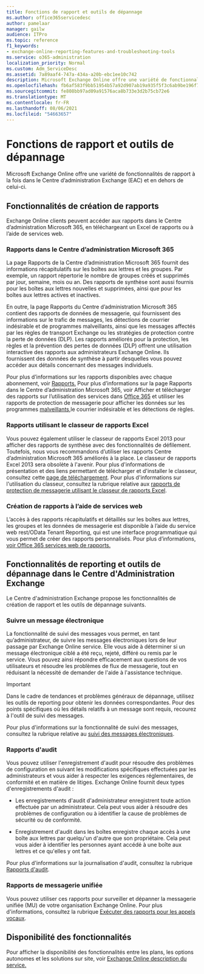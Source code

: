 ```yaml
---
title: Fonctions de rapport et outils de dépannage
ms.author: office365servicedesc
author: pamelaar
manager: gailw
audience: ITPro
ms.topic: reference
f1_keywords:
- exchange-online-reporting-features-and-troubleshooting-tools
ms.service: o365-administration
localization_priority: Normal
ms.custom: Adm_ServiceDesc
ms.assetid: 7a89aaf4-747a-434a-a20b-ebc1ee10c742
description: Microsoft Exchange Online offre une variété de fonctionnalités de rapport à la fois dans le Centre d’administration Exchange (EAC) et en dehors de celui-ci.
ms.openlocfilehash: fb6af583f9bb51954b57a92d907ab19a935f5f3c6ab9be196f7ca56240189571
ms.sourcegitcommit: fe808bb97ad09a91576aca8b733e3d2b75cb72e6
ms.translationtype: MT
ms.contentlocale: fr-FR
ms.lasthandoff: 08/06/2021
ms.locfileid: "54663657"
---
```

# <a name="reporting-features-and-troubleshooting-tools"></a>Fonctions de rapport et outils de dépannage

Microsoft Exchange Online offre une variété de fonctionnalités de rapport à la fois dans le Centre d’administration Exchange (EAC) et en dehors de celui-ci.
  
## <a name="reporting-features"></a>Fonctionnalités de création de rapports

Exchange Online clients peuvent accéder aux rapports dans le Centre d’administration Microsoft 365, en téléchargeant un Excel de rapports ou à l’aide de services web.
  
### <a name="reporting-in-the-microsoft-365-admin-center"></a>Rapports dans le Centre d’administration Microsoft 365

La page Rapports de la Centre d’administration Microsoft 365 fournit des informations récapitulatifs sur les boîtes aux lettres et les groupes. Par exemple, un rapport répertorie le nombre de groupes créés et supprimés par jour, semaine, mois ou an. Des rapports de synthèse sont aussi fournis pour les boîtes aux lettres nouvelles et supprimées, ainsi que pour les boîtes aux lettres actives et inactives. 
  
En outre, la page Rapports du Centre d’administration Microsoft 365 contient des rapports de données de messagerie, qui fournissent des informations sur le trafic de messages, les détections de courrier indésirable et de programmes malveillants, ainsi que les messages affectés par les règles de transport Exchange ou les stratégies de protection contre la perte de données (DLP). Les rapports améliorés pour la protection, les règles et la prévention des pertes de données (DLP) offrent une utilisation interactive des rapports aux administrateurs Exchange Online. Ils fournissent des données de synthèse à partir desquelles vous pouvez accéder aux détails concernant des messages individuels.
  
Pour plus d’informations sur les rapports disponibles avec chaque abonnement, voir [Rapports.](../office-365-platform-service-description/reports.md) Pour plus d’informations sur la page Rapports dans le Centre d’administration Microsoft 365, voir Afficher et télécharger des rapports sur l’utilisation des services dans [Office 365](/microsoft-365/admin/activity-reports/activity-reports) et utiliser les rapports de protection de messagerie pour afficher les données sur les programmes [malveillants,](/exchange/monitoring/use-mail-protection-reports)le courrier indésirable et les détections de règles.
  
### <a name="reporting-using-the-excel-reporting-workbook"></a>Rapports utilisant le classeur de rapports Excel

Vous pouvez également utiliser le classeur de rapports Excel 2013 pour afficher des rapports de synthèse avec des fonctionnalités de défilement. Toutefois, nous vous recommandons d’utiliser les rapports Centre d’administration Microsoft 365 améliorés à la place. Le classeur de rapports Excel 2013 sera obsolète à l'avenir. Pour plus d'informations de présentation et des liens permettant de télécharger et d'installer le classeur, consultez cette [page de téléchargement](https://go.microsoft.com/fwlink/p/?LinkId=271776). Pour plus d'informations sur l'utilisation du classeur, consultez la rubrique relative aux [rapports de protection de messagerie utilisant le classeur de rapports Excel](/previous-versions/exchange-server/exchange-150/jj945734(v=exchg.150)). 
  
### <a name="reporting-using-web-services"></a>Création de rapports à l’aide de services web

L’accès à des rapports récapitulatifs et détaillés sur les boîtes aux lettres, les groupes et les données de messagerie est disponible à l’aide du service web rest/OData Tenant Reporting, qui est une interface programmatique qui vous permet de créer des rapports personnalisés. Pour plus d’informations, [voir Office 365 services web de rapports.](/previous-versions/office/developer/o365-enterprise-developers/jj984325(v=office.15))
  
## <a name="reporting-features-and-troubleshooting-tools-in-the-eac"></a>Fonctionnalités de reporting et outils de dépannage dans le Centre d'Administration Exchange

Le Centre d'administration Exchange propose les fonctionnalités de création de rapport et les outils de dépannage suivants.
  
### <a name="trace-an-email-message"></a>Suivre un message électronique

La fonctionnalité de suivi des messages vous permet, en tant qu’administrateur, de suivre les messages électroniques lors de leur passage par Exchange Online service. Elle vous aide à déterminer si un message électronique ciblé a été reçu, rejeté, différé ou remis par le service. Vous pouvez ainsi répondre efficacement aux questions de vos utilisateurs et résoudre les problèmes de flux de messagerie, tout en réduisant la nécessité de demander de l'aide à l'assistance technique.
  
> [!IMPORTANT]
> Dans le cadre de tendances et problèmes généraux de dépannage, utilisez les outils de reporting pour obtenir les données correspondantes. Pour des points spécifiques où les détails relatifs à un message sont requis, recourez à l'outil de suivi des messages. 
  
Pour plus d'informations sur la fonctionnalité de suivi des messages, consultez la rubrique relative au [suivi des messages électroniques](/exchange/monitoring/trace-an-email-message/trace-an-email-message).
  
### <a name="auditing-reports"></a>Rapports d'audit

Vous pouvez utiliser l'enregistrement d'audit pour résoudre des problèmes de configuration en suivant les modifications spécifiques effectuées par les administrateurs et vous aider à respecter les exigences réglementaires, de conformité et en matière de litiges. Exchange Online fournit deux types d'enregistrements d'audit :
  
- Les enregistrements d'audit d'administrateur enregistrent toute action effectuée par un administrateur. Cela peut vous aider à résoudre des problèmes de configuration ou à identifier la cause de problèmes de sécurité ou de conformité. 
    
- Enregistrement d'audit dans les boîtes enregistre chaque accès à une boîte aux lettres par quelqu'un d'autre que son propriétaire. Cela peut vous aider à identifier les personnes ayant accédé à une boîte aux lettres et ce qu'elles y ont fait. 
    
Pour plus d'informations sur la journalisation d'audit, consultez la rubrique [Rapports d'audit](/exchange/security-and-compliance/exchange-auditing-reports/exchange-auditing-reports).
  
### <a name="unified-messaging-reports"></a>Rapports de messagerie unifiée

Vous pouvez utiliser ces rapports pour surveiller et dépanner la messagerie unifiée (MU) de votre organisation Exchange Online. Pour plus d'informations, consultez la rubrique [Exécuter des rapports pour les appels vocaux](/exchange/voice-mail-unified-messaging/run-voice-mail-call-reports/run-voice-mail-call-reports).
  
## <a name="feature-availability"></a>Disponibilité des fonctionnalités

Pour afficher la disponibilité des fonctionnalités entre les plans, les options autonomes et les solutions sur site, voir [Exchange Online description du service.](exchange-online-service-description.md)

